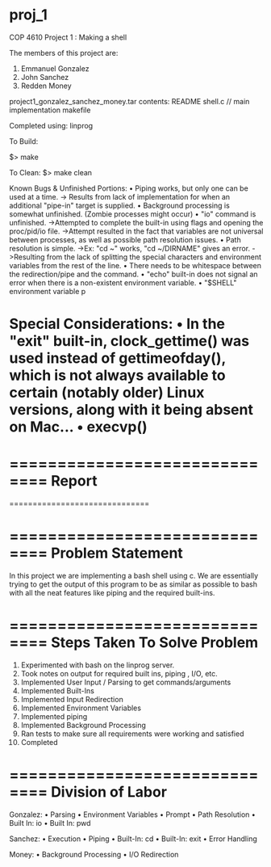 # proj_1

COP 4610 Project 1 : Making a shell

The members of this project are:
1) Emmanuel Gonzalez
2) John Sanchez
3) Redden Money

project1_gonzalez_sanchez_money.tar contents:
  README
  shell.c // main implementation
  makefile


Completed using: linprog

To Build:

$> make

To Clean:
$> make clean

Known Bugs & Unfinished Portions:
 • Piping works, but only one can be used at a time.
   -> Results from lack of implementation for when an additional "pipe-in" target is supplied.
 • Background processing is somewhat unfinished. (Zombie processes might occur)
 • "io" command is unfinished.
    ->Attempted to complete the built-in using flags and opening the proc/pid/io file.
    ->Attempt resulted in the fact that variables are not universal between processes, as well as possible path resolution issues.
 • Path resolution is simple.
    ->Ex: "cd ~" works, "cd ~/DIRNAME" gives an error.
    ->Resulting from the lack of splitting the special characters and environment variables from the rest of the line.
 • There needs to be whitespace between the redirection/pipe and the command.
 • "echo" built-in does not signal an error when there is a non-existent environment variable.
 • "$SHELL" environment variable p

Special Considerations:
 • In the "exit" built-in, clock_gettime() was used instead of gettimeofday(), which is not always available to certain (notably older)
  Linux versions, along with it being absent on Mac...
 • execvp()
==============================
==============================
Report
==============================
==============================



==============================
Problem Statement
==============================
In this project we are implementing a bash shell using c.  We are essentially
trying to get the output of this program to be as similar as possible to bash
with all the neat features like piping and the required built-ins.

==============================
Steps Taken To Solve Problem
==============================
1) Experimented with bash on the linprog server.
2) Took notes on output for required built ins, piping , I/O, etc.
3) Implemented User Input / Parsing to get commands/arguments
4) Implemented Built-Ins
5) Implemented Input Redirection
6) Implemented Environment Variables
7) Implemented piping
8) Implemented Background Processing
9) Ran tests to make sure all requirements were working and satisfied
10) Completed


==============================
Division of Labor
==============================

Gonzalez:
• Parsing
• Environment Variables
• Prompt
• Path Resolution
• Built In: io
• Built In: pwd

Sanchez:
• Execution
• Piping
• Built-In: cd
• Built-In: exit
• Error Handling

Money:
• Background Processing
• I/O Redirection
